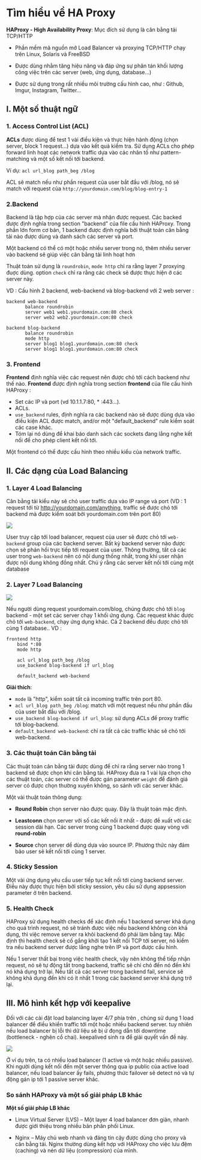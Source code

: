 # Tìm hiểu về HA Proxy

**HAProxy - High Availability Proxy**: Mục đích sử dụng là cân bằng tải TCP/HTTP

- Phần mềm mã nguồn mở Load Balancer và proxying TCP/HTTP chạy trên Linux, Solaris và FreeBSD

- Được dùng nhằm tăng hiệu năng và đáp ứng sự phân tán khối lượng công việc trên các server (web, ứng dụng, database...)

- Được sử dụng trong rất nhiều môi trường cấu hình cao, như : Github, Imgur, Instagram, Twitter...


## I. Một số thuật ngữ

### 1. Access Control List (ACL)

**ACLs** được dùng để test 1 vài điều kiện và thực hiện hành động (chọn server, block 1 request...) dựa vào kết quả kiểm tra. Sử dụng ACLs cho phép forward linh hoạt các network traffic dựa vào các nhân tố như pattern-matching và một số kết nối tới backend.

Ví dụ: `acl url_blog path_beg /blog`

ACL sẽ match nếu như phần request của user bắt đầu với /blog, nó sẽ match với request của `http://yourdomain.com/blog/blog-entry-1`

### 2.Backend

Backend là tập hợp của các server mà nhận được request. Các backed được định nghĩa trong section "backend" của file cấu hình HAProxy. Trong phần lớn form cơ bản, 1 backend được định nghĩa bởi thuật toán cân bằng tải nào được dùng và danh sách các server và port.

Một backend có thể có một hoặc nhiều server trong nó, thêm nhiều server vào backend sẽ giúp việc cân bằng tải linh hoạt hơn

Thuật toán sử dụng là `roundrobin`, `mode http` chỉ ra rằng layer 7 proxying đuợc dùng. option `check` chỉ ra rằng các check sẽ được thực hiện ở các server này.

VD : Cấu hình 2 backend, web-backend và blog-backend với 2 web server :
```
backend web-backend
	   balance roundrobin
	   server web1 web1.yourdomain.com:80 check
	   server web2 web2.yourdomain.com:80 check

backend blog-backend
	   balance roundrobin
	   mode http
	   server blog1 blog1.yourdomain.com:80 check
	   server blog1 blog1.yourdomain.com:80 check
```

### 3. Frontend

**Frontend** định nghĩa việc các request nên được chỏ tới cách backend như thế nào. **Frontend** được định nghĩa trong section **frontend** của file cấu hình HAProxy :

- Set các IP và port (vd 10.1.1.7:80, * :443...).
- ACLs.
- `use_backend` rules, định nghĩa ra các backend nào sẽ được dùng dựa vào điều kiện ACL được match, and/or một "default_backend" rule kiểm soát các case khác.
- Tóm lại nó dùng để khai báo danh sách các sockets đang lắng nghe kết nối để cho phép client kết nối tới.

Một frontend có thể được cấu hình theo nhiều kiểu của network traffic.

## II. Các dạng của Load Balancing

### 1. Layer 4 Load Balancing

Cân bằng tải kiểu này sẽ chỏ user traffic dựa vào IP range và port (VD : 1 request tới từ http://yourdomain.com/anything, traffic sẽ được chỏ tới backend mà được kiểm soát bởi yourdomain.com trên port 80)

<img src="https://i.imgur.com/xuXhdkH.png">

User truy cập tới load balancer, request của user sẽ được chỏ tới `web-backend` group của các backend server. Bất kỳ backend server nào được chọn sẽ phản hồi trực tiếp tới request của user. Thông thường, tất cả các user trong `web-backend` nên có nội dung thống nhất, trong khi user nhận được nội dung không đồng nhất. Chú ý rằng các server kết nối tới cùng một database

### 2. Layer 7 Load Balancing

<img src="https://i.imgur.com/9FKaudn.png">

Nếu người dùng request yourdomain.com/blog, chúng được chỏ tới `blog` backend - một set các server chạy 1 khối ứng dụng. Các request khác được chỏ tới `web-backend`, chạy ứng dụng khác. Cả 2 backend đều được chỏ tới cùng 1 database.. 
VD :
```
frontend http 
	bind *:80 
	mode http
	
	acl url_blog path_beg /blog
	use_backend blog-backend if url_blog
	
	default_backend web-backend
```
**Giải thích**:

- `mode` là "http", kiểm soát tất cả incoming traffic trên port 80.
- `acl url_blog path_beg /blog`: match với một request nếu như phần đầu của user bắt đầu với /blog.
- `use_backend blog-backend if url_blog`: sử dụng ACLs để proxy traffic tới blog-backend.
- `default_backend web-backend`: chỉ ra tất cả các traffic khác sẽ chỏ tới web-backend.

### 3. Các thuật toán Cân bằng tải

Các thuật toán cân bằng tải được dùng để chỉ ra rằng server nào trong 1 backend sẽ được chọn khi cân bằng tải. HAProxy đưa ra 1 vài lựa chọn cho các thuật toán, các server có thể được gán parameter `weight` để đánh giá server có được chọn thường xuyên không, so sánh với các server khác.

Một vài thuật toán thông dụng:

- **Round Robin** chọn server nào được quay. Đây là thuật toán mặc định.

- **Leastconn** chọn server với số các kết nối ít nhất - được đề xuất với các session dài hạn. Các server trong cùng 1 backend được quay vòng với **round-robin**

- **Source** chọn server dể dùng dựa vào source IP. Phương thức này đảm bảo user sẽ kết nối tới cùng 1 server.

### 4. Sticky Session

Một vài ứng dụng yêu cầu user tiếp tục kết nối tới cùng backend server. Điều này được thực hiện bởi sticky session, yêu cầu sử dụng appsession parameter ở trên backend.

### 5. Health Check

HAProxy sử dụng health checks để xác định nếu 1 backend server khả dụng cho quá trình request, nó sẽ tránh được việc nếu backend không còn khả dụng, thì việc remove server ra khỏi backend đó phải làm bằng tay. Mặc định thì health check sẽ cố gắng khởi tạo 1 kết nối TCP tới server, nó kiểm tra nếu backend server được lắng nghe trên IP và port được cấu hình.

Nếu 1 server thất bại trong việc health check, vậy nên không thể tiếp nhận request, nó sẽ tự động tắt trong backend, traffic sẽ chỉ chỏ đến nó đến khi nó khả dụng trở lại. Nếu tất cả các server trong backend fail, service sẽ không khả dụng đến khi có ít nhất 1 trong các backend server khả dụng trở lại.

## III. Mô hình kết hợp với keepalive


Đối với các cài đặt load balancing layer 4/7 phía trên , chúng sử dụng 1 load balancer để điều khiển traffic tới một hoặc nhiều backend server. tuy nhiên nếu load balancer bị lỗi thì dữ liệu sẽ bị ứ đọng dẫn tới downtime (bottleneck - nghẽn cổ chai). keepalived sinh ra để giải quyết vấn đề này.

<img src="https://i.imgur.com/nBZWycp.gifv">

Ở ví dụ trên, ta có nhiều load balancer (1 active và một hoặc nhiều passive). Khi người dùng kết nối đến một server thông qua ip public của active load balancer, nếu load balancer ấy fails, phương thức failover sẽ detect nó và tự động gán ip tới 1 passive server khác.


### So sánh HAProxy và một số giải pháp LB khác

**Một số giải pháp LB khác**

- Linux Virtual Server (LVS) – Một layer 4 load balancer đơn giản, nhanh được giới thiệu trong nhiều bản phân phối Linux.

- Nginx – Máy chủ web nhanh và đáng tin cậy được dùng cho proxy và cân bằng tải. Nginx thường dùng kết hợp với HAProxy cho việc lưu đệm (caching) và nén dữ liệu (compression) của mình.
